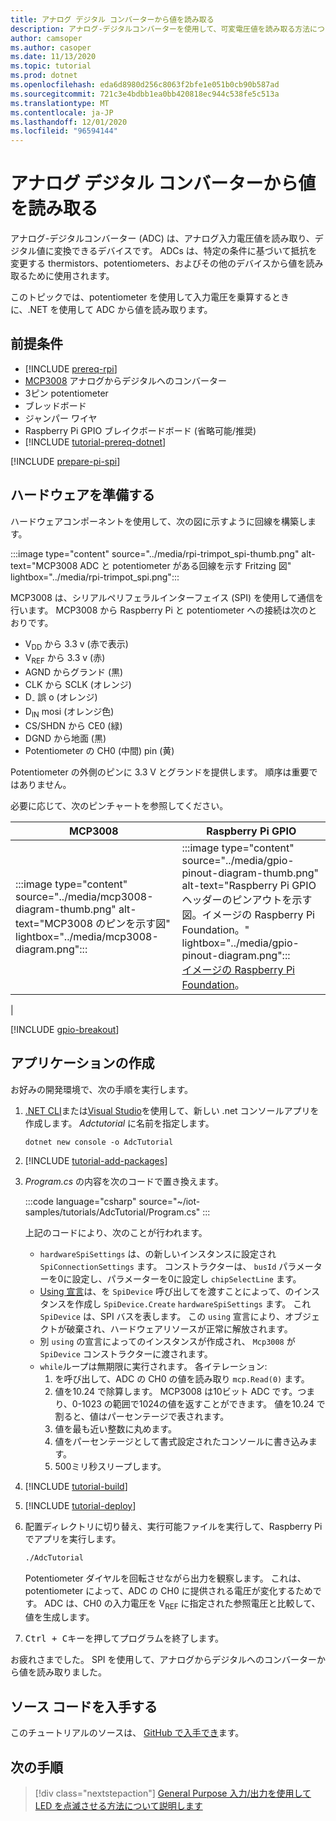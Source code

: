 ```yaml
---
title: アナログ デジタル コンバーターから値を読み取る
description: アナログ-デジタルコンバーターを使用して、可変電圧値を読み取る方法について説明します。
author: camsoper
ms.author: casoper
ms.date: 11/13/2020
ms.topic: tutorial
ms.prod: dotnet
ms.openlocfilehash: eda6d8980d256c8063f2bfe1e051b0cb90b587ad
ms.sourcegitcommit: 721c3e4bdbb1ea0bb420818ec944c538fe5c513a
ms.translationtype: MT
ms.contentlocale: ja-JP
ms.lasthandoff: 12/01/2020
ms.locfileid: "96594144"
---
```

<!--markdownlint-disable DOCSMD011 -->
# <a name="read-values-from-an-analog-to-digital-converter"></a>アナログ デジタル コンバーターから値を読み取る

アナログ-デジタルコンバーター (ADC) は、アナログ入力電圧値を読み取り、デジタル値に変換できるデバイスです。 ADCs は、特定の条件に基づいて抵抗を変更する thermistors、potentiometers、およびその他のデバイスから値を読み取るために使用されます。

このトピックでは、potentiometer を使用して入力電圧を乗算するときに、.NET を使用して ADC から値を読み取ります。

## <a name="prerequisites"></a>前提条件

- [!INCLUDE [prereq-rpi](../includes/prereq-rpi.md)]
- [MCP3008](https://www.microchip.com/wwwproducts/MCP3008) <span class="docon docon-navigate-external x-hidden-focus"></span> アナログからデジタルへのコンバーター
- 3ピン potentiometer
- ブレッドボード
- ジャンパー ワイヤ
- Raspberry Pi GPIO ブレイクボードボード (省略可能/推奨)
- [!INCLUDE [tutorial-prereq-dotnet](../includes/tutorial-prereq-dotnet.md)]

[!INCLUDE [prepare-pi-spi](../includes/prepare-pi-spi.md)]

## <a name="prepare-the-hardware"></a>ハードウェアを準備する

ハードウェアコンポーネントを使用して、次の図に示すように回線を構築します。

:::image type="content" source="../media/rpi-trimpot_spi-thumb.png" alt-text="MCP3008 ADC と potentiometer がある回線を示す Fritzing 図" lightbox="../media/rpi-trimpot_spi.png":::

MCP3008 は、シリアルペリフェラルインターフェイス (SPI) を使用して通信を行います。 MCP3008 から Raspberry Pi と potentiometer への接続は次のとおりです。

- V<sub>DD</sub> から 3.3 v (赤で表示)
- V<sub>REF</sub> から 3.3 v (赤)
- AGND からグランド (黒)
- CLK から SCLK (オレンジ)
- D<sub>-</sub> 誤 o (オレンジ)
- D<sub>IN</sub> mosi (オレンジ色)
- CS/SHDN から CE0 (緑)
- DGND から地面 (黒)
- Potentiometer の CH0 (中間) pin (黄)

Potentiometer の外側のピンに 3.3 V とグランドを提供します。 順序は重要ではありません。

必要に応じて、次のピンチャートを参照してください。

| MCP3008  | Raspberry Pi GPIO |
|----------|-------------------|
| :::image type="content" source="../media/mcp3008-diagram-thumb.png" alt-text="MCP3008 のピンを示す図" lightbox="../media/mcp3008-diagram.png"::: | :::image type="content" source="../media/gpio-pinout-diagram-thumb.png" alt-text="Raspberry Pi GPIO ヘッダーのピンアウトを示す図。イメージの Raspberry Pi Foundation。" lightbox="../media/gpio-pinout-diagram.png":::<br />[イメージの Raspberry Pi Foundation](https://www.raspberrypi.org/documentation/usage/gpio/)。
 |

[!INCLUDE [gpio-breakout](../includes/gpio-breakout.md)]

## <a name="create-the-app"></a>アプリケーションの作成

お好みの開発環境で、次の手順を実行します。

1. [.NET CLI](../../core/tools/dotnet-new.md)または[Visual Studio](../../core/tutorials/with-visual-studio.md)を使用して、新しい .net コンソールアプリを作成します。 *Adctutorial* に名前を指定します。

    ```dotnetcli
    dotnet new console -o AdcTutorial
    ```

1. [!INCLUDE [tutorial-add-packages](../includes/tutorial-add-packages.md)]
1. *Program.cs* の内容を次のコードで置き換えます。

    :::code language="csharp" source="~/iot-samples/tutorials/AdcTutorial/Program.cs" :::

    上記のコードにより、次のことが行われます。

    - `hardwareSpiSettings` は、の新しいインスタンスに設定され `SpiConnectionSettings` ます。 コンストラクターは、 `busId` パラメーターを0に設定し、パラメーターを0に設定し `chipSelectLine` ます。
    - [Using 宣言](../../csharp/whats-new/csharp-8.md#using-declarations)は、を `SpiDevice` 呼び出してを渡すことによって、のインスタンスを作成し `SpiDevice.Create` `hardwareSpiSettings` ます。 これ `SpiDevice` は、SPI バスを表します。 この `using` 宣言により、オブジェクトが破棄され、ハードウェアリソースが正常に解放されます。
    - 別 `using` の宣言によってのインスタンスが作成され、 `Mcp3008` が `SpiDevice` コンストラクターに渡されます。
    - `while`ループは無期限に実行されます。 各イテレーション:
        1. を呼び出して、ADC の CH0 の値を読み取り `mcp.Read(0)` ます。
        1. 値を10.24 で除算します。 MCP3008 は10ビット ADC です。つまり、0-1023 の範囲で1024の値を返すことができます。 値を10.24 で割ると、値はパーセンテージで表されます。
        1. 値を最も近い整数に丸めます。
        1. 値をパーセンテージとして書式設定されたコンソールに書き込みます。
        1. 500ミリ秒スリープします。

1. [!INCLUDE [tutorial-build](../includes/tutorial-build.md)]
1. [!INCLUDE [tutorial-deploy](../includes/tutorial-deploy.md)]
1. 配置ディレクトリに切り替え、実行可能ファイルを実行して、Raspberry Pi でアプリを実行します。

    ```bash
    ./AdcTutorial
    ```

    Potentiometer ダイヤルを回転させながら出力を観察します。 これは、potentiometer によって、ADC の CH0 に提供される電圧が変化するためです。 ADC は、CH0 の入力電圧を V<sub>REF</sub> に指定された参照電圧と比較して、値を生成します。

1. <kbd>Ctrl + C</kbd>キーを押してプログラムを終了します。

お疲れさまでした。 SPI を使用して、アナログからデジタルへのコンバーターから値を読み取りました。

## <a name="get-the-source-code"></a>ソース コードを入手する

このチュートリアルのソースは、 [GitHub で入手でき](https://github.com/MicrosoftDocs/dotnet-iot-assets/tree/master/tutorials/AdcTutorial)ます。 <span class="docon docon-navigate-external x-hidden-focus"></span>

## <a name="next-steps"></a>次の手順

> [!div class="nextstepaction"]
> [General Purpose 入力/出力を使用して LED を点滅させる方法について説明します](../tutorials/blink-led.md)
